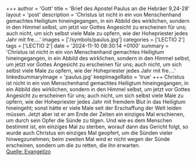 +++
author = 'Gott'
title = 'Brief des Apostel Paulus an die Hebräer 9,24-28'
layout = 'post'
description = 'Christus ist nicht in ein von Menschenhand gemachtes Heiligtum hineingegangen, in ein Abbild des wirklichen, sondern in den Himmel selbst, um jetzt vor Gottes Angesicht zu erscheinen für uns; auch nicht, um sich selbst viele Male zu opfern, wie der Hohepriester jedes Jahr mit fre....'
images = ['/symbols/paulus.jpg']
categories = ['LECTIO 2']
tags = ['LECTIO 2']
date = '2024-11-10 08:30:14 +0100'
summary = 'Christus ist nicht in ein von Menschenhand gemachtes Heiligtum hineingegangen, in ein Abbild des wirklichen, sondern in den Himmel selbst, um jetzt vor Gottes Angesicht zu erscheinen für uns; auch nicht, um sich selbst viele Male zu opfern, wie der Hohepriester jedes Jahr mit fre....'
linkedsummaryImage = 'paulus.jpg'
keepImageRatio = 'true'
+++
Christus ist nicht in ein von Menschenhand gemachtes Heiligtum hineingegangen, in ein Abbild des wirklichen, sondern in den Himmel selbst, um jetzt vor Gottes Angesicht zu erscheinen für uns;
auch nicht, um sich selbst viele Male zu opfern, wie der Hohepriester jedes Jahr mit fremdem Blut in das Heiligtum hineingeht;
sonst hätte er viele Male seit der Erschaffung der Welt leiden müssen.<!--more--> Jetzt aber ist er am Ende der Zeiten ein einziges Mal erschienen, um durch sein Opfer die Sünde zu tilgen.
Und wie es dem Menschen bestimmt ist, ein einziges Mal zu sterben, worauf dann das Gericht folgt,
so wurde auch Christus ein einziges Mal geopfert, um die Sünden vieler hinwegzunehmen; beim zweiten Mal wird er nicht wegen der Sünde erscheinen, sondern um die zu retten, die ihn erwarten.<br> [Quelle: Evangelizo](https://evangeliumtagfuertag.org/DE/gospel)